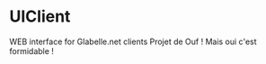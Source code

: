 UIClient
========

WEB interface for Glabelle.net clients
Projet de Ouf !
Mais oui c'est formidable !
